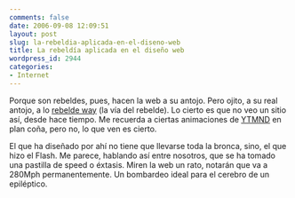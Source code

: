 ```yaml
---
comments: false
date: 2006-09-08 12:09:51
layout: post
slug: la-rebeldia-aplicada-en-el-diseno-web
title: La rebeldía aplicada en el diseño web
wordpress_id: 2944
categories:
- Internet
---
```


Porque son rebeldes, pues, hacen la web a su antojo. Pero ojito, a su real antojo, a lo [rebelde way](http://www.rebeldeway.com) (la vía del rebelde). Lo cierto es que no veo un sitio así, desde hace tiempo. Me recuerda a ciertas animaciones de [YTMND](http://www.ytmnd.com) en plan coña, pero no, lo que ven es cierto.





El que ha diseñado por ahí no tiene que llevarse toda la bronca, sino, el que hizo el Flash. Me parece, hablando así entre nosotros, que se ha tomado una pastilla de speed o éxtasis. Miren la web un rato, notarán que va a 280Mph permanentemente. Un bombardeo ideal para el cerebro de un epiléptico.
